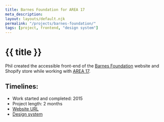 ```yaml
---
title: Barnes Foundation for AREA 17
meta_description:
layout: layouts/default.njk
permalink: "/projects/barnes-foundation/"
tags: [project, frontend, "design system"]
---
```


# {{ title }}

Phil created the accessible front-end of the [Barnes Foundation](https://www.barnesfoundation.org/) website and Shopify store while working with [AREA 17](https://area17.com/).

## Timelines:

- Work started and completed: 2015
- Project length: 2 months
- [Website URL](https://www.barnesfoundation.org)
- [Design system](https://barnesfoundation.org/toolkit)
